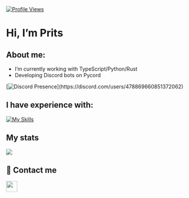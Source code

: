 <div align="left">
    <a href="https://github.com/Prits001"> <img src="https://komarev.com/ghpvc/?username=Prits001&style=flat" alt="Profile Views"/> </a>
</div>

# Hi, I’m Prits

## About me:
- I’m currently working with TypeScript/Python/Rust
- Developing Discord bots on Pycord

[![Discord Presence](https://lanyard-profile-readme.vercel.app/api/478869660851372062?theme=dark&bg=6e18a0&animated=true&hideDiscrim=false&borderRadius=30px&idleMessage=Probably%20doing%20something%20else...)](https://discord.com/users/478869660851372062)

## I have experience with:
[![My Skills](https://skills.thijs.gg/icons?i=py,ts,js,rust,unity,cs,cpp,java,kotlin,lua,swift,git,vim,html,css)]()

## My stats
<img src="https://github-readme-stats.vercel.app/api?username=Prits001&show_icons=true&theme=dark#gh-dark-mode-only">

## 👥 Contact me

<a href="https://www.discord.com/users/478869660851372062"><img src="https://img.shields.io/badge/Discord-%237289DA.svg?style=for-the-badge&logo=discord&logoColor=white" style="margin-bottom: 4px;" height="30px"></a>

